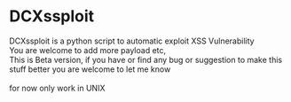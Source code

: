 # DCXssploit
DCXssploit is a python script to automatic exploit XSS Vulnerability	
You are welcome to add more payload etc,	
This is Beta version, if you have or find any bug or suggestion to make this stuff better you are welcome to let me know<br><br>
for now only work in UNIX 
